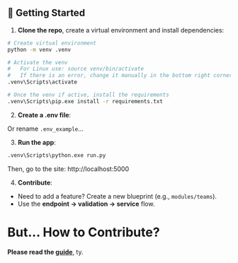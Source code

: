 ## 🚀 Getting Started  
1. **Clone the repo**, create a virtual environment and install dependencies:  
```bash
# Create virtual environment
python -m venv .venv

# Activate the venv
#   For Linux use: source venv/bin/activate
#   If there is an error, change it manually in the bottom right corner (open a .py file first)
.venv\Scripts\activate

# Once the venv if active, install the requirements
.venv\Scripts\pip.exe install -r requirements.txt
```

2. **Create a .env file**:

Or rename `.env_example`...

3. **Run the app**:  

```bash
.venv\Scripts\python.exe run.py
```

Then, go to the site:
http://localhost:5000


4. **Contribute**:  
- Need to add a feature? Create a new blueprint (e.g., `modules/teams`).  
- Use the **endpoint → validation → service** flow.

# But... How to Contribute?

**Please read the [guide](README.dev.md)**, ty.
